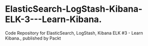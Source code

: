 # ElasticSearch-LogStash-Kibana-ELK-3---Learn-Kibana.
Code Repository for ElasticSearch, LogStash, Kibana ELK #3 - Learn Kibana., published by Packt
